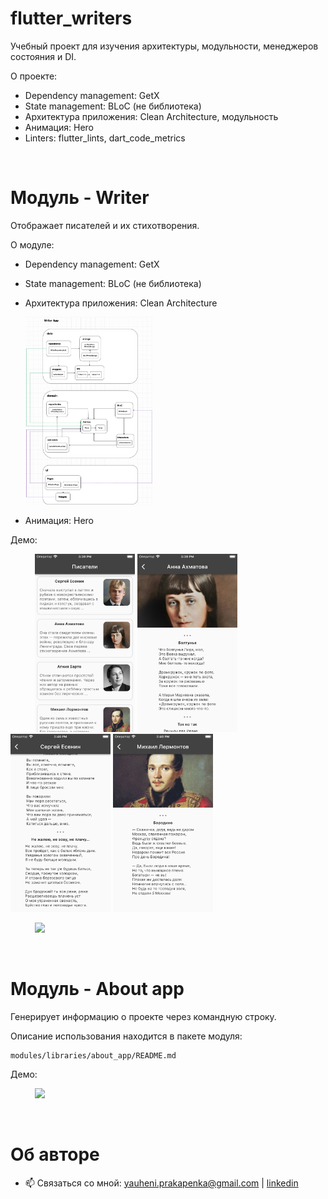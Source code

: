 # flutter_writers

Учебный проект для изучения архитектуры, модульности, менеджеров состояния и DI.

О проекте:

- Dependency management: GetX
- State management: BLoC (не библиотека)
- Архитектура приложения: Clean Architecture, модульность
- Анимация: Hero
- Linters: flutter_lints, dart_code_metrics

<br>

# Модуль - Writer

Отображает писателей и их стихотворения.

О модуле:
- Dependency management: GetX
- State management: BLoC (не библиотека)
- Архитектура приложения: Clean Architecture

    <img src="modules/features/writer/.github/writer_diagram.jpg" height=300>

- Анимация: Hero

Демо:

&nbsp;&nbsp;&nbsp;&nbsp;&nbsp;&nbsp;&nbsp;&nbsp;&nbsp;&nbsp;<img src=".github/screen-1.png" width=160>  <img src=".github/screen-2.png" width=160>  <img src=".github/screen-3.png" width=160>  <img src=".github/screen-4.png" width=160>


&nbsp;&nbsp;&nbsp;&nbsp;&nbsp;&nbsp;&nbsp;&nbsp;&nbsp;&nbsp;<img src=".github/writer_demo.gif" height=400>

<br>

# Модуль - About app

Генерирует информацию о проекте через командную строку.

Описание использования находится в пакете модуля:
```
modules/libraries/about_app/README.md
```

Демо:

&nbsp;&nbsp;&nbsp;&nbsp;&nbsp;&nbsp;&nbsp;&nbsp;&nbsp;&nbsp;<img src="modules/libraries/about_app/.github/about_app_demo.gif" width=600>

<br>

# Об авторе

- 📫 Связаться со мной: yauheni.prakapenka@gmail.com | [linkedin](https://www.linkedin.com/in/yauheni-prakapenka/)